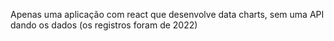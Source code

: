 Apenas uma aplicação com react que desenvolve data charts, sem uma API dando os dados (os registros foram de 2022)
